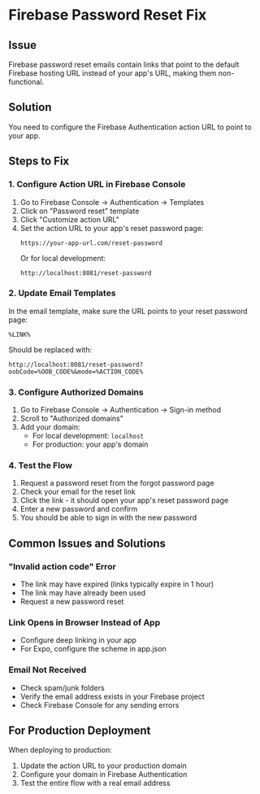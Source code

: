 # Firebase Password Reset Fix

## Issue
Firebase password reset emails contain links that point to the default Firebase hosting URL instead of your app's URL, making them non-functional.

## Solution
You need to configure the Firebase Authentication action URL to point to your app.

## Steps to Fix

### 1. Configure Action URL in Firebase Console

1. Go to Firebase Console → Authentication → Templates
2. Click on "Password reset" template
3. Click "Customize action URL"
4. Set the action URL to your app's reset password page:
   ```
   https://your-app-url.com/reset-password
   ```
   Or for local development:
   ```
   http://localhost:8081/reset-password
   ```

### 2. Update Email Templates

In the email template, make sure the URL points to your reset password page:
```
%LINK%
```
Should be replaced with:
```
http://localhost:8081/reset-password?oobCode=%OOB_CODE%&mode=%ACTION_CODE%
```

### 3. Configure Authorized Domains

1. Go to Firebase Console → Authentication → Sign-in method
2. Scroll to "Authorized domains"
3. Add your domain:
   - For local development: `localhost`
   - For production: your app's domain

### 4. Test the Flow

1. Request a password reset from the forgot password page
2. Check your email for the reset link
3. Click the link - it should open your app's reset password page
4. Enter a new password and confirm
5. You should be able to sign in with the new password

## Common Issues and Solutions

### "Invalid action code" Error
- The link may have expired (links typically expire in 1 hour)
- The link may have already been used
- Request a new password reset

### Link Opens in Browser Instead of App
- Configure deep linking in your app
- For Expo, configure the scheme in app.json

### Email Not Received
- Check spam/junk folders
- Verify the email address exists in your Firebase project
- Check Firebase Console for any sending errors

## For Production Deployment

When deploying to production:

1. Update the action URL to your production domain
2. Configure your domain in Firebase Authentication
3. Test the entire flow with a real email address